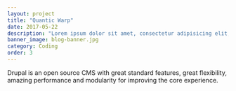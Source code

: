 ```yaml
---
layout: project
title: "Quantic Warp"
date: 2017-05-22
description: "Lorem ipsum dolor sit amet, consectetur adipisicing elit, sed do eiusmod tempor incididunt ut labore et dolore magna aliqua Ut enim..."
banner_image: blog-banner.jpg
category: Coding
order: 3
---
```

Drupal is an open source CMS with great standard features, great flexibility, amazing performance and modularity for improving the core experience.
